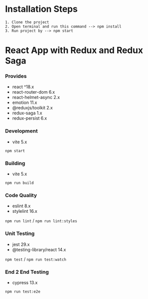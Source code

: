 # Installation Steps

    1. Clone the project
    2. Open terminal and run this command --> npm install
    3. Run project by --> npm start

# React App with Redux and Redux Saga

### Provides

- react ^18.x
- react-router-dom 6.x
- react-helmet-async 2.x
- emotion 11.x
- @reduxjs/toolkit 2.x
- redux-saga 1.x
- redux-persist 6.x

### Development

- vite 5.x

`npm start`

### Building

- vite 5.x

`npm run build`

### Code Quality

- eslint 8.x
- stylelint 16.x

`npm run lint` / `npm run lint:styles`

### Unit Testing

- jest 29.x
- @testing-library/react 14.x

`npm test` / `npm run test:watch`

### End 2 End Testing

- cypress 13.x

`npm run test:e2e`
